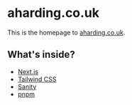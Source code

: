 # aharding.co.uk

This is the homepage to [aharding.co.uk](https://aharding.co.uk).

## What's inside?

- [Next.js](https://nextjs.org)
- [Tailwind CSS](https://tailwindcss.com)
- [Sanity](https://sanity.io/)
- [pnpm](https://pnpm.io/)
